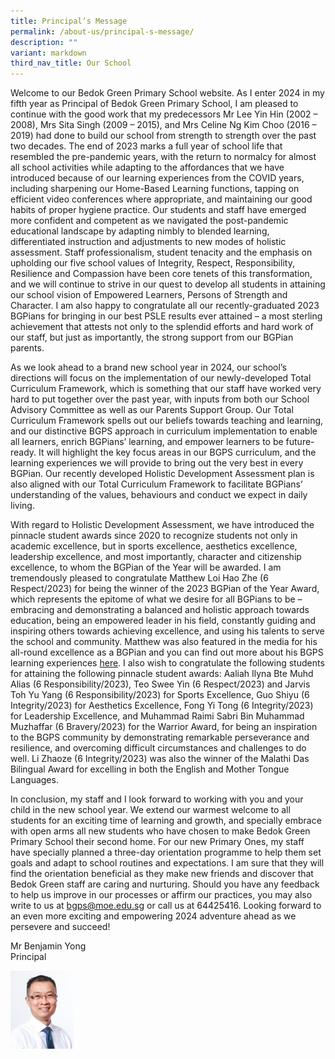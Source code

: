 ```yaml
---
title: Principal’s Message
permalink: /about-us/principal-s-message/
description: ""
variant: markdown
third_nav_title: Our School
---
```

Welcome to our Bedok Green Primary School website. As I enter 2024 in my fifth year as Principal of Bedok Green Primary School, I am pleased to continue with the good work that my predecessors Mr Lee Yin Hin (2002 – 2008), Mrs Sita Singh (2009 – 2015), and Mrs Celine Ng Kim Choo (2016 – 2019) had done to build our school from strength to strength over the past two decades. The end of 2023 marks a full year of school life that resembled the pre-pandemic years, with the return to normalcy for almost all school activities while adapting to the affordances that we have introduced because of our learning experiences from the COVID years, including sharpening our Home-Based Learning functions, tapping on efficient video conferences where appropriate, and maintaining our good habits of proper hygiene practice.&nbsp;Our students and staff have emerged more confident and competent as we navigated the post-pandemic educational landscape by adapting nimbly to blended learning, differentiated instruction and adjustments to new modes of holistic assessment. Staff professionalism, student tenacity and the emphasis on upholding our five school values of Integrity, Respect, Responsibility, Resilience and Compassion have been core tenets of this transformation, and we will continue to strive in our quest to develop all students in attaining our school vision of Empowered Learners, Persons of Strength and Character. I am also happy to congratulate all our recently-graduated 2023 BGPians for bringing in our best PSLE results ever attained – a most sterling achievement that attests not only to the splendid efforts and hard work of our staff, but just as importantly, the strong support from our BGPian parents.

As we look ahead to a brand new school year in 2024, our school’s directions will focus on the implementation of our newly-developed Total Curriculum Framework, which is something that our staff have worked very hard to put together over the past year, with inputs from both our School Advisory Committee as well as our Parents Support Group. Our Total Curriculum Framework spells out our beliefs towards teaching and learning, and our distinctive BGPS approach in curriculum implementation to enable all learners, enrich BGPians’ learning, and empower learners to be future-ready. It will highlight the key focus areas in our BGPS curriculum, and the learning experiences we will provide to bring out the very best in every BGPian. Our recently developed Holistic Development Assessment plan is also aligned with our Total Curriculum Framework to facilitate BGPians’ understanding of the values, behaviours and conduct we expect in daily living. &nbsp;&nbsp;

With regard to Holistic Development Assessment, we have introduced the pinnacle student awards since 2020 to recognize students not only in academic excellence, but in sports excellence, aesthetics excellence, leadership excellence, and most importantly, character and citizenship excellence, to whom the BGPian of the Year will be awarded. I am tremendously pleased to congratulate Matthew Loi Hao Zhe (6 Respect/2023) for being the winner of the 2023 BGPian of the Year Award, which represents the epitome of what we desire for all BGPians to be – embracing and demonstrating a balanced and holistic approach towards education, being an empowered leader in his field, constantly guiding and inspiring others towards achieving excellence, and using his talents to serve the school and community. Matthew was also featured in the media for his all-round excellence as a BGPian and you can find out more about his BGPS learning experiences [here](https://www.facebook.com/photo/?fbid=851310986996153&amp;set=a.499451088848813). I also wish to congratulate the following students for attaining the following pinnacle student awards: Aaliah Ilyna Bte Muhd Alias (6 Responsibility/2023), Teo Swee Yin (6 Respect/2023) and Jarvis Toh Yu Yang (6 Responsibility/2023) for Sports Excellence, Guo Shiyu (6 Integrity/2023) for Aesthetics Excellence, Fong Yi Tong (6 Integrity/2023) for Leadership Excellence, and Muhammad Raimi Sabri Bin Muhammad Muzhaffar (6 Bravery/2023) for the Warrior Award, for being an inspiration to the BGPS community by demonstrating remarkable perseverance and resilience, and overcoming difficult circumstances and challenges to do well. Li Zhaoze (6 Integrity/2023) was also the winner of the Malathi Das Bilingual Award for excelling in both the English and Mother Tongue Languages.

In conclusion, my staff and I look forward to working with you and your child in the new school year. We extend our warmest welcome to all students for an exciting time of learning and growth, and specially embrace with open arms all new students who have chosen to make Bedok Green Primary School their second home. For our new Primary Ones, my&nbsp;staff have specially planned a three-day&nbsp;orientation programme&nbsp;to help them&nbsp;set goals and&nbsp;adapt to&nbsp;school routines and expectations. I am sure that they will find the orientation beneficial as they make new friends and discover that Bedok Green staff are caring and nurturing. Should you have any feedback to help us improve in our processes or affirm our practices, you may also write to us at&nbsp;[bgps@moe.edu.sg](mailto:bgps@moe.edu.sg)&nbsp;or call us at 64425416.&nbsp;Looking forward to an even more exciting and empowering 2024 adventure ahead as we persevere and succeed!

Mr Benjamin Yong<br>
Principal

<img src="/images/143)%20Mr%20Benjamin%20Yong%20Yik%20Yen.jpeg" style="width:20%;margin:0;">